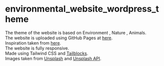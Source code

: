 # environmental_website_wordpress_theme
The theme of the website is based on Environment , Nature , Animals.<br>
The website is uploaded using GitHub Pages at <a href="">here</a>.<br>
Inspiration taken from <a href="http://preview.themeforest.net/item/equadio-nonprofit-and-environmental-wordpress-theme/full_screen_preview/26692522?clickid=1ycQUmX18xyLUagz1twa61LTUkB3-A0dqSxuRY0&iradid=275988&iradtype=ONLINE_TRACKING_LINK&irgwc=1&irmptype=mediapartner&irpid=369282&mp_value1=&utm_campaign=environmental&utm_medium=roundup&utm_source=impact_radius">here</a>.<br>
The website is fully responsive.<br>
Made using Tailwind CSS and <a href="https://tailblocks.cc/">Tailblocks</a>.<br>
Images taken from <a href="https://unsplash.com/">Unsplash</a> and <a href="https://source.unsplash.com/">Unsplash API</a>.
